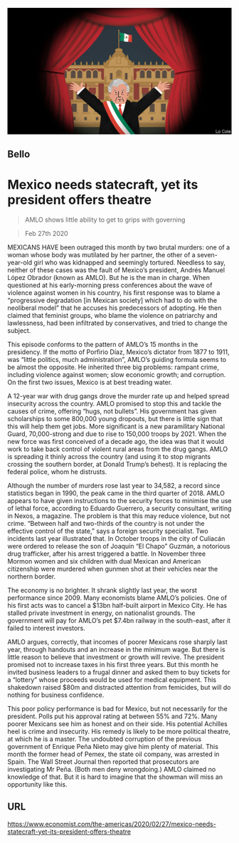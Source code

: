 ![](./images/20200229_AMD001_1.jpg)

## Bello

# Mexico needs statecraft, yet its president offers theatre

> AMLO shows little ability to get to grips with governing

> Feb 27th 2020

MEXICANS HAVE been outraged this month by two brutal murders: one of a woman whose body was mutilated by her partner, the other of a seven-year-old girl who was kidnapped and seemingly tortured. Needless to say, neither of these cases was the fault of Mexico’s president, Andrés Manuel López Obrador (known as AMLO). But he is the man in charge. When questioned at his early-morning press conferences about the wave of violence against women in his country, his first response was to blame a “progressive degradation [in Mexican society] which had to do with the neoliberal model” that he accuses his predecessors of adopting. He then claimed that feminist groups, who blame the violence on patriarchy and lawlessness, had been infiltrated by conservatives, and tried to change the subject.

This episode conforms to the pattern of AMLO’s 15 months in the presidency. If the motto of Porfirio Díaz, Mexico’s dictator from 1877 to 1911, was “little politics, much administration”, AMLO’s guiding formula seems to be almost the opposite. He inherited three big problems: rampant crime, including violence against women; slow economic growth; and corruption. On the first two issues, Mexico is at best treading water.

A 12-year war with drug gangs drove the murder rate up and helped spread insecurity across the country. AMLO promised to stop this and tackle the causes of crime, offering “hugs, not bullets”. His government has given scholarships to some 800,000 young dropouts, but there is little sign that this will help them get jobs. More significant is a new paramilitary National Guard, 70,000-strong and due to rise to 150,000 troops by 2021. When the new force was first conceived of a decade ago, the idea was that it would work to take back control of violent rural areas from the drug gangs. AMLO is spreading it thinly across the country (and using it to stop migrants crossing the southern border, at Donald Trump’s behest). It is replacing the federal police, whom he distrusts.

Although the number of murders rose last year to 34,582, a record since statistics began in 1990, the peak came in the third quarter of 2018. AMLO appears to have given instructions to the security forces to minimise the use of lethal force, according to Eduardo Guerrero, a security consultant, writing in Nexos, a magazine. The problem is that this may reduce violence, but not crime. “Between half and two-thirds of the country is not under the effective control of the state,” says a foreign security specialist. Two incidents last year illustrated that. In October troops in the city of Culiacán were ordered to release the son of Joaquín “El Chapo” Guzmán, a notorious drug trafficker, after his arrest triggered a battle. In November three Mormon women and six children with dual Mexican and American citizenship were murdered when gunmen shot at their vehicles near the northern border.

The economy is no brighter. It shrank slightly last year, the worst performance since 2009. Many economists blame AMLO’s policies. One of his first acts was to cancel a $13bn half-built airport in Mexico City. He has stalled private investment in energy, on nationalist grounds. The government will pay for AMLO’s pet $7.4bn railway in the south-east, after it failed to interest investors.

AMLO argues, correctly, that incomes of poorer Mexicans rose sharply last year, through handouts and an increase in the minimum wage. But there is little reason to believe that investment or growth will revive. The president promised not to increase taxes in his first three years. But this month he invited business leaders to a frugal dinner and asked them to buy tickets for a “lottery” whose proceeds would be used for medical equipment. This shakedown raised $80m and distracted attention from femicides, but will do nothing for business confidence.

This poor policy performance is bad for Mexico, but not necessarily for the president. Polls put his approval rating at between 55% and 72%. Many poorer Mexicans see him as honest and on their side. His potential Achilles heel is crime and insecurity. His remedy is likely to be more political theatre, at which he is a master. The undoubted corruption of the previous government of Enrique Peña Nieto may give him plenty of material. This month the former head of Pemex, the state oil company, was arrested in Spain. The Wall Street Journal then reported that prosecutors are investigating Mr Peña. (Both men deny wrongdoing.) AMLO claimed no knowledge of that. But it is hard to imagine that the showman will miss an opportunity like this.

## URL

https://www.economist.com/the-americas/2020/02/27/mexico-needs-statecraft-yet-its-president-offers-theatre
